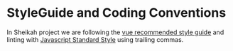 # StyleGuide and Coding Conventions

In Sheikah project we are following the [vue recommended style guide](https://vuejs.org/v2/style-guide/#Priority-C-Recommended) and linting with [Javascript Standard Style](https://standardjs.com/) using trailing commas.
